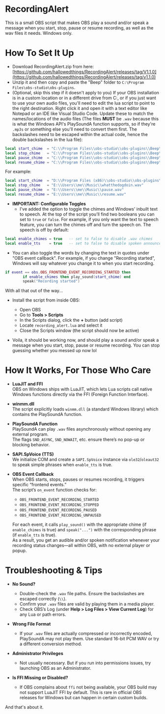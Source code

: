 # RecordingAlert
This is a small OBS script that makes OBS play a sound and/or speak a message when you start, stop, pause or resume recording, as well as the wav files it needs. Windows only.

# How To Set It Up
- Download RecordingAlert.zip from here: [https://github.com/hallowedthings/RecordingAlert/releases/tag/V1.1.0](https://github.com/hallowedthings/RecordingAlert/releases/tag/v1.1.0)  
- Unzip it and then copy and paste the "Beep" folder to `C:\Program Files\obs-studio\obs-plugins`.  
- (Optional, skip this step if it doesn't apply to you) If your OBS installation is in a custom location or in a different drive from C:, or if you just want to use your own audio files, you'll need to edit the lua script to point to the right destination. Right click it and open it with a text editor like Notepad or an IDE like Visual Studio Code. Update these to match the names/locations of the audio files (The files **MUST** be `.wav` because this is what the Windows API's PlaySoundA function supports, so if they're `.mp3s` or something else you'll need to convert them first. The backslashes need to be escaped within the actual code, hence the double backslashes in the lua file):

```lua
local start_chime  = "C:\\Program Files\\obs-studio\\obs-plugins\\Beep\\start.wav"
local stop_chime   = "C:\\Program Files\\obs-studio\\obs-plugins\\Beep\\stop.wav"
local pause_chime  = "C:\\Program Files\\obs-studio\\obs-plugins\\Beep\\pause.wav"
local resume_chime = "C:\\Program Files\\obs-studio\\obs-plugins\\Beep\\resume.wav"
```

For example:

```lua
local start_chime  = "D:\\Program Files (x86)\\obs-studio\\obs-plugins\\Myownmusic\\naviheylisten.wav"
local stop_chime   = "E:\\Users\\me\\Music\\whatthedogdoin.wav"
local pause_chime  = "E:\\Users\\me\\Music\\pause.wav"
local resume_chime = "E:\\Users\\me\\Music\\resume.wav"
```

- **IMPORTANT: Configurable Toggles**  
  - I've added the option to toggle the chimes and Windows' inbuilt text to speech. At the top of the script you’ll find two booleans you can set to `true` or `false`. For example, if you only want the text to speech feature, you can turn the chimes off and turn the speech on. The speech is off by default:

```lua
local enable_chimes = true   -- set to false to disable .wav chimes
local enable_tts    = true   -- set to false to disable spoken announcements
```
  - You can also toggle the words by changing the text in quotes under "OBS event callback". For example, if you change "Recording started", Windows will say whatever you change it to when you start recording.
```lua
if event == obs.OBS_FRONTEND_EVENT_RECORDING_STARTED then
        if enable_chimes then play_sound(start_chime) end
        speak("Recording started")
```
With all that out of the way...

- Install the script from inside OBS:  
  - Open OBS  
  - Go to **Tools > Scripts**  
  - In the Scripts dialog, click the **+** button (add script)  
  - Locate `recording_alert.lua` and select it  
  - Close the Scripts window (the script should now be active)

- Voila, it should be working now, and should play a sound and/or speak a message when you start, stop, pause or resume recording. You can stop guessing whether you messed up now lol

# How It Works, For Those Who Care
- **LuaJIT and FFI**  
  OBS on Windows ships with LuaJIT, which lets Lua scripts call native Windows functions directly via the FFI (Foreign Function Interface).

- **winmm.dll**  
  The script explicitly loads `winmm.dll` (a standard Windows library) which contains the PlaySoundA function.

- **PlaySoundA Function**  
  PlaySoundA can play `.wav` files asynchronously without opening any external program.  
  The flags `SND_ASYNC`, `SND_NOWAIT`, etc. ensure there’s no pop-up or blocking behavior.

- **SAPI.SpVoice (TTS)**  
  We initialize COM and create a `SAPI.SpVoice` instance via `ole32`/`oleaut32` to speak simple phrases when `enable_tts` is true.

- **OBS Event Callback**  
  When OBS starts, stops, pauses or resumes recording, it triggers specific “frontend events.”  
  The script’s `on_event` function checks for:  
  - `OBS_FRONTEND_EVENT_RECORDING_STARTED`  
  - `OBS_FRONTEND_EVENT_RECORDING_STOPPED`  
  - `OBS_FRONTEND_EVENT_RECORDING_PAUSED`  
  - `OBS_FRONTEND_EVENT_RECORDING_UNPAUSED`

  For each event, it calls `play_sound()` with the appropriate chime (if `enable_chimes` is true) and `speak("...")` with the corresponding phrase (if `enable_tts` is true).  
  As a result, you get an audible and/or spoken notification whenever your recording status changes—all within OBS, with no external player or popup.

# Troubleshooting & Tips
- **No Sound?**  
  - Double-check the `.wav` file paths. Ensure the backslashes are escaped correctly (`\\`).  
  - Confirm your `.wav` files are valid by playing them in a media player.  
  - Check OBS’s Log (under **Help > Log Files > View Current Log**) for any Lua or path errors.

- **Wrong File Format**  
  - If your `.wav` files are actually compressed or incorrectly encoded, PlaySoundA may not play them. Use standard 16-bit PCM WAV or try a different conversion method.

- **Administrator Privileges**  
  - Not usually necessary. But if you run into permissions issues, try launching OBS as an Administrator.

- **Is FFI Missing or Disabled?**  
  - If OBS complains about `ffi` not being available, your OBS build may not support LuaJIT FFI by default. This is rare in official OBS releases for Windows but can happen in certain custom builds.

And that's about it.
